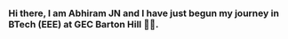 ### Hi there, I am Abhiram JN and I have just begun my journey in BTech (EEE) at GEC Barton Hill 🥳💡.

<!--


- 🔭 I’m currently working on 'Myself'.
- 🌱 I’m currently studying at Government Engineering College Barton Hill, Thiruvananthapuram.
- 👯 I’m looking to collaborate on collective learning of C Program with like-minded enthusiasts.
- 🤔 I’m looking for help in getting a worthy opening to my Graduation.
- 💬 Ask me anything and I am accountable to answer everything I know.
- 📫 How to reach me: gmail(abhiramkovilakam123@gmail.com)
- 😄 Pronouns: He/Him
- ⚡ Fun fact: Dark Matter is a Hypothesis........LOL😂
-->
